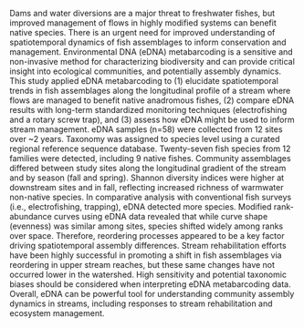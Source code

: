 Dams and water diversions are a major threat to freshwater fishes, but improved management of flows in highly modified systems can benefit native species. There is an urgent need for improved understanding of spatiotemporal dynamics of fish assemblages to inform conservation and management. Environmental DNA (eDNA) metabarcoding is a sensitive and non-invasive method for characterizing biodiversity and can provide critical insight into ecological communities, and potentially assembly dynamics. This study applied eDNA metabarcoding to (1) elucidate spatiotemporal trends in fish assemblages along the longitudinal profile of a stream where flows are managed to benefit native anadromous fishes, (2) compare eDNA results with long-term standardized monitoring techniques (electrofishing and a rotary screw trap), and (3) assess how eDNA might be used to inform stream management. eDNA samples (n=58) were collected from 12 sites over ~2 years. Taxonomy was assigned to species level using a curated regional reference sequence database. Twenty-seven fish species from 12 families were detected, including 9 native fishes. Community assemblages differed between study sites along the longitudinal gradient of the stream and by season (fall and spring). Shannon diversity indices were higher at downstream sites and in fall, reflecting increased richness of warmwater non-native species. In comparative analysis with conventional fish surveys (i.e., electrofishing, trapping), eDNA detected more species. Modified rank-abundance curves using eDNA data revealed that while curve shape (evenness) was similar among sites, species shifted widely among ranks over space. Therefore, reordering processes appeared to be a key factor driving spatiotemporal assembly differences. Stream rehabilitation efforts have been highly successful in promoting a shift in fish assemblages via reordering in upper stream reaches, but these same changes have not occurred lower in the watershed. High sensitivity and potential taxonomic biases should be considered when interpreting eDNA metabarcoding data. Overall, eDNA can be powerful tool for understanding community assembly dynamics in streams, including responses to stream rehabilitation and ecosystem management.
